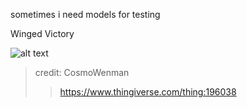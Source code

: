 sometimes i need models for testing

Winged Victory

![alt text](https://68.media.tumblr.com/8d1a5384e0aeb85466a37af4d129ca73/tumblr_oqfr0pqn9f1tvt5h8o1_400.gif)

> credit: CosmoWenman
> > https://www.thingiverse.com/thing:196038
